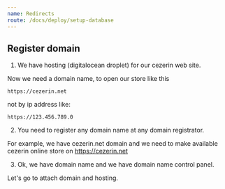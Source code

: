```yaml
---
name: Redirects
route: /docs/deploy/setup-database
---
```


## Register domain

1. We have hosting (digitalocean droplet) for our cezerin web site.

Now we need a domain name, to open our store like this

```
https://cezerin.net
```

not by ip address like:

```
https://123.456.789.0
```

2. You need to register any domain name at any domain registrator.

For example, we have cezerin.net domain and we need to make available cezerin online store on https://cezerin.net

3. Ok, we have domain name and we have domain name control panel.

Let's go to attach domain and hosting.
